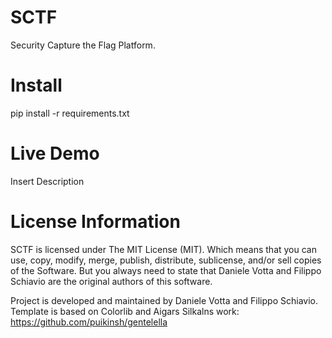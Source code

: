 # SCTF
Security Capture the Flag Platform.

# Install
pip install -r requirements.txt

# Live Demo
Insert Description

# License Information
SCTF is licensed under The MIT License (MIT). Which means that you can use, copy, modify, merge, publish, distribute, sublicense, and/or sell copies of the Software. But you always need to state that Daniele Votta and Filippo Schiavio are the original authors of this software.

Project is developed and maintained by Daniele Votta and Filippo Schiavio.
Template is based on Colorlib and Aigars Silkalns work: https://github.com/puikinsh/gentelella
